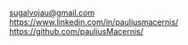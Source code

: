 sugalvojau@gmail.com  
https://www.linkedin.com/in/pauliusmacernis/  
https://github.com/pauliusMacernis/  
